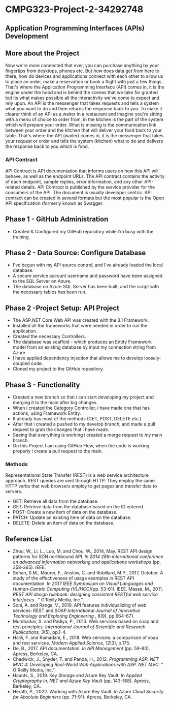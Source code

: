 # CMPG323-Project-2-34292748
## Application Programming Interfaces (APIs) Development

## More about the Project
Now we're more connected that ever, you can purchase anything by your fingertips from desktops, phones etc. But how does data get from here to there, how do devices and applications connect with each other to allow us to place an order, make a reservation or book a flight with just a few things. That's where the Application Programming Interface (API) comes in, it is the engine under the hood and is behind the scenes that we take for granted but its what makes possible all the interactivity we've come to expect and rely upon. An API is the messenger that takes requests and tells a system what you want to do and then returns the response back to you. To make it clearer think of an API as a waiter in a restaurant and imagine you're sitting with a menu of choice to order from, in the kitchen is the part of the system which will prepare your order. What is missing is the communication link between your order and the kitchen that will deliver your food back to your table. That's where the API (waiter) comes in, it is the messenger that takes your request or order and tells the system (kitchen) what to do and delivers the response back to you which is food. 
### API Contract
API Contract is API documentation that informs users on how this API will behave, as well as the endpoint URLs. The API contract contains the activity of each endpoint, sample replies, error information, and any other API-related details. API Contract is published by the service provider for the consumers of the API. The document is usually developer centric. API contract can be created in several formats but the most popular is the Open API specification (formerly known as Swagger.

## Phase 1 - GitHub Administration
- Created & Configured my GitHub repository while i'm busy with the training.

## Phase 2 - Data Source: Configure Database
- I've begun with my API source control, and I've already loaded the local database.
- A secure service account username and password have been assigned to the SQL Server on Azure.
- The database on Azure SQL Server has been built, and the script with the necessary tables has been run.

## Phase 2 -Project Setup: API Project
- The ASP.NET Core Web API was created with the 3.1 Framework.
- Installed all the frameworks that were needed in order to run the application.
- Created the necessary Controllers. 
- The database was scaffold - which produces an Entity Framework model from an existing database by input my connection string from Azure.
- I have applied dependency injection that allows me to develop loosely-coupled code.
- Cloned my project to the GitHub repository.

## Phase 3 - Functionality
- Created a new branch so that i can start developing my project and merging it to the main after big changes.
- When i created the Category Controller, i have made one that has actions, using Framework Entity. 
- It already has most of the methods (GET, POST, DELETE etc.)
- After that i created a pushed to my develop branch, and made a pull request to grab the changes that i have made. 
- Seeing that everything is working i created a merge request to my main branch.
- On this Project I am using GitHub Flow, when the code is working properly i create a pull request to the main.

### Methods
Representational State Transfer (REST) is a web service architecture approach. REST queries are sent through HTTP. They employ the same HTTP verbs that web browsers employ to get pages and transfer data to servers.
- GET: Retrieve all data from the database.
- GET: Retrieve data from the database based on the ID entered.
- POST: Create a new item of data on the database.
- PATCH: Update an existing item of data on the database.
- DELETE: Delete an item of data on the database.

## Reference List
- Zhou, W., Li, L., Luo, M. and Chou, W., 2014, May. REST API design patterns for SDN northbound API. <i> In 2014 28th international conference on advanced information networking and applications workshops </i> (pp. 358-365). IEEE.
- Sohan, S.M., Maurer, F., Anslow, C. and Robillard, M.P., 2017, October. A study of the effectiveness of usage examples in REST API documentation.<i> In 2017 IEEE Symposium on Visual Languages and Human-Centric Computing (VL/HCC)</i>(pp. 53-61). IEEE.
Masse, M., 2011.<i> REST API design rulebook: designing consistent RESTful web service interfaces </i>. " O'Reilly Media, Inc.".
- Soni, A. and Ranga, V., 2019. API features individualizing of web services: REST and SOAP.<i>International Journal of Innovative Technology and Exploring Engineering </i>, 8(9), pp.664-671.
- Mumbaikar, S. and Padiya, P., 2013. Web services based on soap and rest principles.<i> International Journal of Scientific and Research Publications, 3</i>(5), pp.1-4.
- Halili, F. and Ramadani, E., 2018. Web services: a comparison of soap and rest services. <i>Modern Applied Science, 12</i>(3), p.175.
- De, B., 2017. API documentation. <i>In API Management </i>(pp. 59-80). Apress, Berkeley, CA.
- Chadwick, J., Snyder, T. and Panda, H., 2012. <i>Programming ASP. NET MVC 4: Developing Real-World Web Applications with ASP. NET MVC</i>. " O'Reilly Media, Inc.".
- Haunts, S., 2019. Key Storage and Azure Key Vault.<i> In Applied Cryptography in. NET and Azure Key Vault </i>(pp. 143-168). Apress, Berkeley, CA.
- Herath, P., 2022. Working with Azure Key Vault. <i>In Azure Cloud Security for Absolute Beginners</i> (pp. 71-91). Apress, Berkeley, CA.

